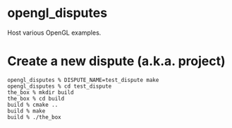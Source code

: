 # opengl_disputes
Host various OpenGL examples.

# Create a new dispute (a.k.a. project)
```
opengl_disputes % DISPUTE_NAME=test_dispute make
opengl_disputes % cd test_dispute
the_box % mkdir build
the_box % cd build
build % cmake ..
build % make
build % ./the_box
```
